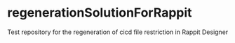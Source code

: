 # regenerationSolutionForRappit
Test repository for the regeneration of cicd file restriction in Rappit Designer
